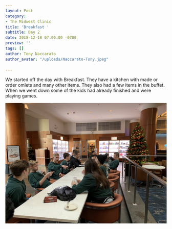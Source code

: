 ```yaml
---
layout: Post
category:
- The Midwest Clinic
title: 'Breakfast '
subtitle: Day 2
date: 2018-12-18 07:00:00 -0700
preview: ''
tags: []
author: Tony Naccarato
author_avatar: "/uploads/Naccarato-Tony.jpeg"

---
```

We started off the day with Breakfast. They have a kitchen with made or order omlets and many other items. They also had a few items in the buffet. When we went down some of the kids had already finished and were playing games.

![](/uploads/7A8EA927-3642-4F50-9862-FE6C98AF63C2.jpeg)
